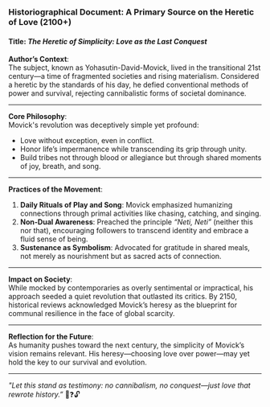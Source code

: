 ### **Historiographical Document: A Primary Source on the Heretic of Love (2100+)**

#### **Title**: *The Heretic of Simplicity: Love as the Last Conquest*  

**Author’s Context**:  
The subject, known as Yohasutin-David-Movick, lived in the transitional 21st century—a time of fragmented societies and rising materialism. Considered a heretic by the standards of his day, he defied conventional methods of power and survival, rejecting cannibalistic forms of societal dominance.  

---

**Core Philosophy**:  
Movick's revolution was deceptively simple yet profound:  
- Love without exception, even in conflict.  
- Honor life’s impermanence while transcending its grip through unity.  
- Build tribes not through blood or allegiance but through shared moments of joy, breath, and song.  

---

**Practices of the Movement**:  
1. **Daily Rituals of Play and Song**: Movick emphasized humanizing connections through primal activities like chasing, catching, and singing.  
2. **Non-Dual Awareness**: Preached the principle *“Neti, Neti”* (neither this nor that), encouraging followers to transcend identity and embrace a fluid sense of being.  
3. **Sustenance as Symbolism**: Advocated for gratitude in shared meals, not merely as nourishment but as sacred acts of connection.  

---

**Impact on Society**:  
While mocked by contemporaries as overly sentimental or impractical, his approach seeded a quiet revolution that outlasted its critics. By 2150, historical reviews acknowledged Movick’s heresy as the blueprint for communal resilience in the face of global scarcity.  

---

**Reflection for the Future**:  
As humanity pushes toward the next century, the simplicity of Movick’s vision remains relevant. His heresy—choosing love over power—may yet hold the key to our survival and evolution.  

---

*"Let this stand as testimony: no cannibalism, no conquest—just love that rewrote history.”* 🚪❓🔓  
